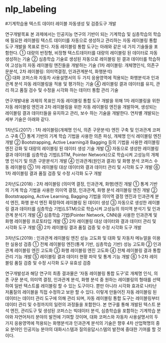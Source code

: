 # nlp_labeling
#기계학습용 텍스트 데이터  레이블 자동생성 및 검증도구 개발

 연구개발목표
 본 과제에서는 인공지능 연구의 기반이 되는 기계학습 및 심층학습의 학습에 필요한 레이블링 텍스트 데이터를 자동으로 생성하고 관리하는 자동 레이블링 통합 도구 개발을 목표로 한다. 자동 레이블링 통합 도구는 아래와 같은 네 가지 기술들을 포함한다.
➀ 대량의 반정형, 비정형 텍스트데이터를 대량의 레이블링 된 데이터로 자동 생성하는 기술
➁ 심층학습 기술로 생성된 자동으로 레이블링 된 결과 데이터를 학습하여 고성능의 자동 레이블링 엔진들을 개발하는 기술 (1차 레이블링: 개체명인식, 의존구문분석, 2차 레이블링: 의미역결정, 인과관계분석, 화행분석)  
➂ 대화 코퍼스와 자동차 사용설명서의 두 가지 응용영역에 적용되는 화행분석과 인과관계 분석 자동 레이블링을 적용 및 평가하는 기술
④ 레이블링 결과 데이터를 유지, 관리 하고 품질 검수 및 수정을 시각화 하는 데이터 통합 관리 기술

연구개발내용
 과제의 목표인 자동 레이블링 통합 도구 개발을 위해 1차 레이블링을 위한 자동 레이블링 엔진과 2차 레이블링을 위한 자동 레이블링 엔진을 개발하며, 생성되는 레이블링 결과 데이터들을 유지하고 관리, 보수 하는 기술을 개발한다. 연차별 개발되는 세부 기술은 아래와 같다.
 
 1차년도(2017) : 1차 레이블링(개체명 인식, 의존 구문분석) 엔진 구축 및 인과관계 코퍼스 구축
① 통계 기반의 기계 학습 기법을 사용한 의존 파싱, 개체명 인식 레이블링 엔진 개발
② Bootstrapping, Active Learning과 Bagging 등의 기법을 사용한 레이블링 엔진 강화 및 대량의 레이블링 된 데이터 생성 기술 개발
③ 자동으로 생성한 레이블링 결과 데이터를 심층학습 기법(LSTM, Pointer Network)으로 학습시켜 고성능의 개체명 인식기 및 의존 구문분석기 개발
④ 인과관계(원인과 결과) 및 화행 분석 코퍼스 수동 레이블링
⑤ 1차 레이블링 대상 데이터와 결과 데이터 관리 및 시각화 도구 개발
⑥ 1차 레이블링 결과 품질 검증 및 수정 시각화 도구 개발

2차년도(2018) : 2차 레이블링 (의미역 결정, 인과관계, 화행)엔진 개발
① 통계 기반의 기계 학습 기법을 사용한 의미역 결정, 인과관계, 화행 분석 레이블링 엔진 개발
② Bootstrapping, Active Learning, Bagging 기법을 의미역 결정 엔진과 인과관계 분석 엔진, 화행 분석 엔진 확장하여 레이블링 된 데이터 생성
③ 자동으로 생성한 레이블링 결과 데이터를 심층학습 기법(LSTM)으로 학습시켜 고성능의 의미역 분석기 및 인과관계 분석기 개발
④ 심층학습 기법(Pointer Network, CNN)을 사용한 인과관계 및 화행 레이블링 프로토타입 개발
⑤ 2차 레이블링 대상 데이터와 결과 데이터 관리 및 시각화 도구 개발
⑥ 2차 레이블링 결과 품질 검증 및 수정 시각화 도구 개발

3차년도(2019) : 인과관계 레이블링 엔진 성능 고도화 및 대화 및 자동차 메뉴얼을 이용한 실용성 검증
① 전체 레이블링 엔진(통계 기반, 심층학습 기반) 성능 고도화
② 인과관계 레이블링 엔진 고도화
③ 화행 레이블링 엔진 고도화 
④ 전체 레이블링 결과 통합 관리 기능 개발
⑤ 레이블링 결과 데이터 현황 파악 및 통계 기능 개발
⑥ 1-2차 레이블링 품질 검증 및 수정 시각화 도구 유효성 검증

연구개발성과
해당 연구의 최종 결과물은 ‘자동 레이블링 통합 도구’로 개체명 인식, 의존 구문 분석, 의미역 결정, 인과관계 분석, 화행 분석 중 원하는 레이블링의 형태를 선택하여 일반 텍스트를 레이블링 할 수 있는 도구이다. 뿐만 아니라 시각화 효과로 나타난 저품질의 레이블을 직접 수정하고 보완 할 수 있다. 이렇게 만들어진 자동 레이블링 된 데이터는 데이터 관리 도구에 의해 관리 되며, 자동 레이블링 통합 도구는 레이블링부터 데이터 관리 및 수정까지의 일련의 과정들을 포함한다. 
 본 연구를 통해 개발된 텍스트 분석 엔진, 관리도구 및 생성된 코퍼스는 빅데이터 분석, 심층학습을 포함하는 기계학습 분야와 자연어처리 분야의 발전에 기여할 것이며, 대화 코퍼스와 자동차 사용설명서의 두 가지 응용영역에 적용되는 화행분석과 인과관계 분석의 기술은 향후 4차 산업혁명의 중요 분야인 인공지능 분야의 대화시스템과 질의응답시스템의 발전에 중대한 기여를 할 것이다.    

